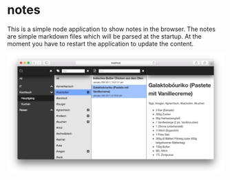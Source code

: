 notes
===

This is a simple node application to show notes in the browser. The notes are simple markdown files which will be parsed at the startup. At the moment you have to restart the application to update the content.

![Screenshot](assets/notes.png)